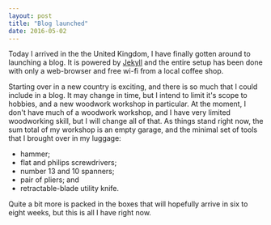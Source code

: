 ```yaml
---
layout: post
title: "Blog launched"
date: 2016-05-02
---
```


Today I arrived in the the United Kingdom, I have finally gotten around to launching a blog.  It is powered by [Jekyll](http://jekyllrb.com) and the entire setup has been done with only a web-browser and free wi-fi from a local coffee shop. 

Starting over in a new country is exciting, and there is so much that I could include in a blog.  It may change in time, but I intend to limit it's scope to hobbies, and a new woodwork workshop in particular.  At the moment, I don't have much of a woodwork workshop, and I have very limited woodworking skill, but I will change all of that.  As things stand right now, the sum total of my workshop is an empty garage, and the minimal set of tools that I brought over in my luggage: 

* hammer;
* flat and philips screwdrivers;
* number 13 and 10 spanners;
* pair of pliers; and
* retractable-blade utility knife.  
 
Quite a bit more is packed in the boxes that will hopefully arrive in six to eight weeks, but this is all I have right now.
